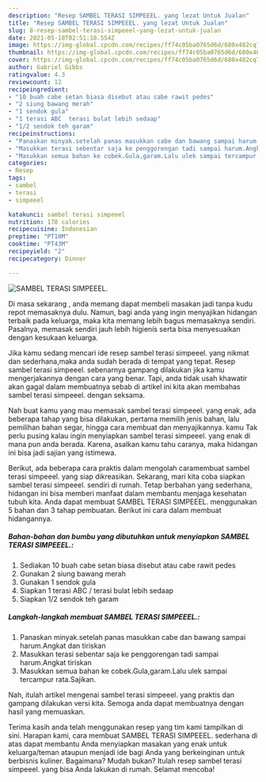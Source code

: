```yaml
---
description: "Resep SAMBEL TERASI SIMPEEEL. yang lezat Untuk Jualan"
title: "Resep SAMBEL TERASI SIMPEEEL. yang lezat Untuk Jualan"
slug: 8-resep-sambel-terasi-simpeeel-yang-lezat-untuk-jualan
date: 2021-05-18T02:51:18.554Z
image: https://img-global.cpcdn.com/recipes/ff74c05ba0765d6d/680x482cq70/sambel-terasi-simpeeel-foto-resep-utama.jpg
thumbnail: https://img-global.cpcdn.com/recipes/ff74c05ba0765d6d/680x482cq70/sambel-terasi-simpeeel-foto-resep-utama.jpg
cover: https://img-global.cpcdn.com/recipes/ff74c05ba0765d6d/680x482cq70/sambel-terasi-simpeeel-foto-resep-utama.jpg
author: Gabriel Gibbs
ratingvalue: 4.3
reviewcount: 12
recipeingredient:
- "10 buah cabe setan biasa disebut atau cabe rawit pedes"
- "2 siung bawang merah"
- "1 sendok gula"
- "1 terasi ABC  terasi bulat lebih sedaap"
- "1/2 sendok teh garam"
recipeinstructions:
- "Panaskan minyak.setelah panas masukkan cabe dan bawang sampai harum.Angkat dan tiriskan"
- "Masukkan terasi sebentar saja ke penggorengan tadi sampai harum.Angkat tiriskan"
- "Masukkan semua bahan ke cobek.Gula,garam.Lalu ulek sampai tercampur rata.Sajikan."
categories:
- Resep
tags:
- sambel
- terasi
- simpeeel

katakunci: sambel terasi simpeeel 
nutrition: 178 calories
recipecuisine: Indonesian
preptime: "PT10M"
cooktime: "PT43M"
recipeyield: "2"
recipecategory: Dinner

---
```



![SAMBEL TERASI SIMPEEEL.](https://img-global.cpcdn.com/recipes/ff74c05ba0765d6d/680x482cq70/sambel-terasi-simpeeel-foto-resep-utama.jpg)

Di masa  sekarang , anda memang dapat membeli masakan jadi tanpa kudu repot memasaknya dulu. Namun, bagi anda yang ingin menyajikan hidangan terbaik pada keluarga, maka kita memang lebih bagus memasaknya sendiri. Pasalnya, memasak sendiri jauh lebih higienis serta bisa menyesuaikan dengan kesukaan keluarga.

Jika kamu sedang mencari ide resep sambel terasi simpeeel. yang nikmat dan sederhana,maka anda sudah berada di tempat yang tepat. Resep sambel terasi simpeeel.  sebenarnya gampang dilakukan jika kamu mengerjakannya dengan cara yang benar. Tapi, anda tidak usah khawatir akan gagal dalam membuatnya 
sebab di artikel ini kita akan membahas sambel terasi simpeeel. dengan seksama.  



Nah buat kamu yang mau memasak sambel terasi simpeeel. yang enak, ada beberapa tahap yang bisa dilakukan, pertama memilih jenis bahan, lalu pemilihan bahan segar, hingga cara membuat dan menyajikannya. kamu Tak perlu pusing kalau ingin menyiapkan sambel terasi simpeeel. yang enak di mana pun anda berada. Karena, asalkan kamu  tahu caranya, maka hidangan ini bisa jadi sajian yang istimewa.

Berikut, ada beberapa cara praktis  dalam mengolah caramembuat sambel terasi simpeeel. yang siap dikreasikan. Sekarang, mari kita coba siapkan sambel terasi simpeeel. sendiri di rumah. Tetap berbahan yang sederhana, hidangan ini bisa memberi manfaat dalam membantu menjaga kesehatan tubuh kita. Anda dapat membuat SAMBEL TERASI SIMPEEEL. menggunakan 5 bahan dan 3 tahap pembuatan. Berikut ini cara dalam membuat hidangannya.

<!--inarticleads1-->

##### Bahan-bahan dan bumbu yang dibutuhkan untuk menyiapkan SAMBEL TERASI SIMPEEEL.:

1. Sediakan 10 buah cabe setan biasa disebut atau cabe rawit pedes
1. Gunakan 2 siung bawang merah
1. Gunakan 1 sendok gula
1. Siapkan 1 terasi ABC / terasi bulat lebih sedaap
1. Siapkan 1/2 sendok teh garam




<!--inarticleads2-->

##### Langkah-langkah membuat SAMBEL TERASI SIMPEEEL.:

1. Panaskan minyak.setelah panas masukkan cabe dan bawang sampai harum.Angkat dan tiriskan
1. Masukkan terasi sebentar saja ke penggorengan tadi sampai harum.Angkat tiriskan
1. Masukkan semua bahan ke cobek.Gula,garam.Lalu ulek sampai tercampur rata.Sajikan.




Nah, itulah artikel mengenai  sambel terasi simpeeel.  yang praktis dan gampang dilakukan versi kita. Semoga anda dapat membuatnya dengan hasil yang memuaskan. 

Terima kasih anda telah menggunakan resep yang tim kami tampilkan di sini. Harapan kami, cara membuat  SAMBEL TERASI SIMPEEEL. sederhana di atas dapat membantu Anda menyiapkan masakan yang enak untuk keluarga/teman ataupun menjadi ide bagi Anda yang berkeinginan untuk berbisnis kuliner. Bagaimana? Mudah bukan? Itulah resep sambel terasi simpeeel. yang bisa Anda lakukan di rumah. Selamat mencoba!

